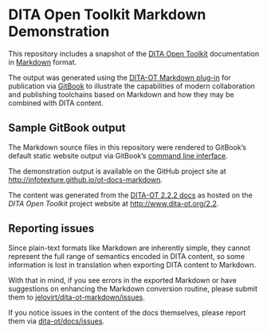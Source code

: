 # DITA Open Toolkit Markdown Demonstration

This repository includes a snapshot of the [DITA Open Toolkit][1] documentation in [Markdown][2] format.

The output was generated using the [DITA-OT Markdown plug-in][3] for publication via [GitBook][4] to illustrate the capabilities of modern collaboration and publishing toolchains based on Markdown and how they may be combined with DITA content.

## Sample GitBook output

The Markdown source files in this repository were rendered to GitBook’s default static website output via GitBook’s [command line interface][5].

The demonstration output is available on the GitHub project site at <http://infotexture.github.io/ot-docs-markdown>.

The content was generated from the [DITA-OT 2.2.2 docs][6] as hosted on the _DITA Open Toolkit_ project website at <http://www.dita-ot.org/2.2>.

## Reporting issues

Since plain-text formats like Markdown are inherently simple, they cannot represent the full range of semantics encoded in DITA content, so some information is lost in translation when exporting DITA content to Markdown.

With that in mind, if you see errors in the exported Markdown or have suggestions on enhancing the Markdown conversion routine, please submit them to [jelovirt/dita-ot-markdown/issues][7].

If you notice issues in the content of the docs themselves, please report them via [dita-ot/docs/issues][8].


[1]: http://www.dita-ot.org
[2]: http://daringfireball.net/projects/markdown/
[3]: https://github.com/jelovirt/dita-ot-markdown
[4]: https://www.gitbook.com
[5]: https://github.com/GitbookIO/gitbook-cli
[6]: https://github.com/dita-ot/docs/tree/2.2.2
[7]: https://github.com/jelovirt/dita-ot-markdown/issues
[8]: https://github.com/dita-ot/docs/issues
